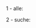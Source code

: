 <script src="https://consent.cookiefirst.com/sites/pfeifferch.github.io-0bdbd2d4-1773-4593-af6c-4688095a7add/consent.js"></script>


1 - alle:
<script>
var cookieList = (document.cookie) ? document.cookie.split(';') : []; var cookieValues = {}; for (var i = 0, n = cookieList.length; i != n; ++i) { var cookie = cookieList[i]; var f = cookie.indexOf('='); if (f >= 0) { var cookieName = cookie.substring(0, f); var cookieValue = cookie.substring(f + 1); 	 	document.write ("cookieName + " + cookieName + " cookieValue " + cookieValue); if (!cookieValues.hasOwnProperty(cookieName)) { cookieValues[cookieName] = cookieValue; } } }
</script>


2 - suche:
<script>
function getCookieValue(a) { const b = document.cookie.match('(^|;)\\s*' + a + '\\s*=\\s*([^;]+)'); return b ? b.pop() : ''; } document.write ("getCookieValue " + getCookieValue("cookiereader")); 
</script>
